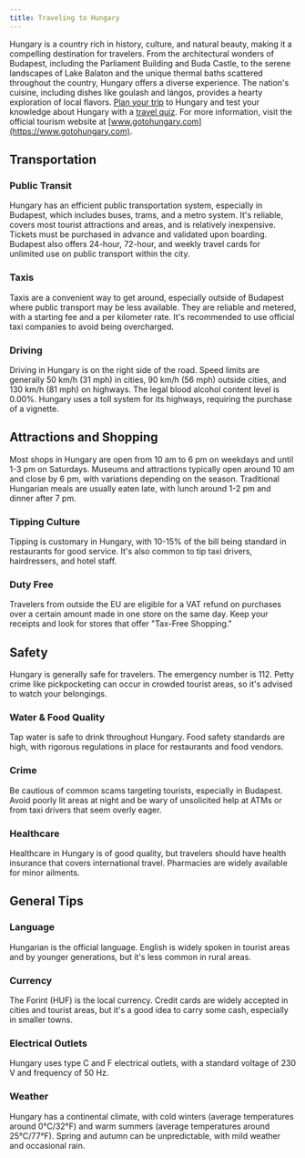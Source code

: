 ```yaml
---
title: Traveling to Hungary
---
```


Hungary is a country rich in history, culture, and natural beauty, making it a compelling destination for travelers. From the architectural wonders of Budapest, including the Parliament Building and Buda Castle, to the serene landscapes of Lake Balaton and the unique thermal baths scattered throughout the country, Hungary offers a diverse experience. The nation's cuisine, including dishes like goulash and lángos, provides a hearty exploration of local flavors. [Plan your trip](https://maps.tripomatic.com) to Hungary and test your knowledge about Hungary with a [travel quiz](https://faabul.com/en/l/Hungary-Fun-Facts). For more information, visit the official tourism website at [www.gotohungary.com](https://www.gotohungary.com).

## Transportation

### Public Transit
Hungary has an efficient public transportation system, especially in Budapest, which includes buses, trams, and a metro system. It's reliable, covers most tourist attractions and areas, and is relatively inexpensive. Tickets must be purchased in advance and validated upon boarding. Budapest also offers 24-hour, 72-hour, and weekly travel cards for unlimited use on public transport within the city.

### Taxis
Taxis are a convenient way to get around, especially outside of Budapest where public transport may be less available. They are reliable and metered, with a starting fee and a per kilometer rate. It's recommended to use official taxi companies to avoid being overcharged.

### Driving
Driving in Hungary is on the right side of the road. Speed limits are generally 50 km/h (31 mph) in cities, 90 km/h (56 mph) outside cities, and 130 km/h (81 mph) on highways. The legal blood alcohol content level is 0.00%. Hungary uses a toll system for its highways, requiring the purchase of a vignette.

## Attractions and Shopping
Most shops in Hungary are open from 10 am to 6 pm on weekdays and until 1-3 pm on Saturdays. Museums and attractions typically open around 10 am and close by 6 pm, with variations depending on the season. Traditional Hungarian meals are usually eaten late, with lunch around 1-2 pm and dinner after 7 pm.

### Tipping Culture
Tipping is customary in Hungary, with 10-15% of the bill being standard in restaurants for good service. It's also common to tip taxi drivers, hairdressers, and hotel staff.

### Duty Free
Travelers from outside the EU are eligible for a VAT refund on purchases over a certain amount made in one store on the same day. Keep your receipts and look for stores that offer "Tax-Free Shopping."

## Safety
Hungary is generally safe for travelers. The emergency number is 112. Petty crime like pickpocketing can occur in crowded tourist areas, so it's advised to watch your belongings.

### Water & Food Quality
Tap water is safe to drink throughout Hungary. Food safety standards are high, with rigorous regulations in place for restaurants and food vendors.

### Crime
Be cautious of common scams targeting tourists, especially in Budapest. Avoid poorly lit areas at night and be wary of unsolicited help at ATMs or from taxi drivers that seem overly eager.

### Healthcare
Healthcare in Hungary is of good quality, but travelers should have health insurance that covers international travel. Pharmacies are widely available for minor ailments.

## General Tips

### Language
Hungarian is the official language. English is widely spoken in tourist areas and by younger generations, but it's less common in rural areas.

### Currency
The Forint (HUF) is the local currency. Credit cards are widely accepted in cities and tourist areas, but it's a good idea to carry some cash, especially in smaller towns.

### Electrical Outlets
Hungary uses type C and F electrical outlets, with a standard voltage of 230 V and frequency of 50 Hz.

### Weather
Hungary has a continental climate, with cold winters (average temperatures around 0°C/32°F) and warm summers (average temperatures around 25°C/77°F). Spring and autumn can be unpredictable, with mild weather and occasional rain.
